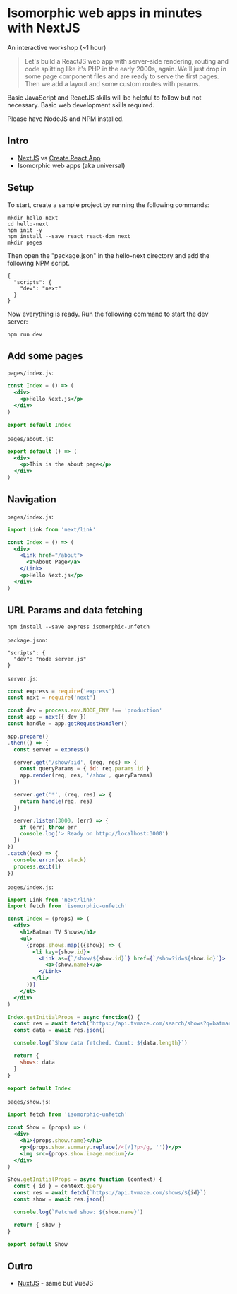 # Isomorphic web apps in minutes with NextJS

An interactive workshop (~1 hour)

> Let's build a ReactJS web app with server-side rendering, routing and code splitting like it's PHP in the early 2000s, again. We'll just drop in some page component files and are ready to serve the first pages. Then we add a layout and some custom routes with params.

Basic JavaScript and ReactJS skills will be helpful to follow but not necessary. Basic web development skills required.

Please have NodeJS and NPM installed.

## Intro

 - [NextJS](https://nextjs.org/) vs [Create React App](https://github.com/facebook/create-react-app)
 - Isomorphic web apps (aka universal)

## Setup

To start, create a sample project by running the following commands:

```
mkdir hello-next
cd hello-next
npm init -y
npm install --save react react-dom next
mkdir pages
```

Then open the "package.json" in the hello-next directory and add the following NPM script.

```
{
  "scripts": {
    "dev": "next"
  }
}
```

Now everything is ready. Run the following command to start the dev server:

```
npm run dev
```

## Add some pages

`pages/index.js`:

```jsx
const Index = () => (
  <div>
    <p>Hello Next.js</p>
  </div>
)

export default Index
```


`pages/about.js`:

```jsx
export default () => (
  <div>
    <p>This is the about page</p>
  </div>
)
```

## Navigation

`pages/index.js`:

```jsx
import Link from 'next/link'

const Index = () => (
  <div>
    <Link href="/about">
      <a>About Page</a>
    </Link>
    <p>Hello Next.js</p>
  </div>
)
```

## URL Params and data fetching

```
npm install --save express isomorphic-unfetch
```

`package.json`:

```
"scripts": {
  "dev": "node server.js"
}
```

`server.js`:

```javascript
const express = require('express')
const next = require('next')

const dev = process.env.NODE_ENV !== 'production'
const app = next({ dev })
const handle = app.getRequestHandler()

app.prepare()
.then(() => {
  const server = express()

  server.get('/show/:id', (req, res) => {
    const queryParams = { id: req.params.id }
    app.render(req, res, '/show', queryParams)
  })

  server.get('*', (req, res) => {
    return handle(req, res)
  })

  server.listen(3000, (err) => {
    if (err) throw err
    console.log('> Ready on http://localhost:3000')
  })
})
.catch((ex) => {
  console.error(ex.stack)
  process.exit(1)
})
```

`pages/index.js`:

```jsx
import Link from 'next/link'
import fetch from 'isomorphic-unfetch'

const Index = (props) => (
  <div>
    <h1>Batman TV Shows</h1>
    <ul>
      {props.shows.map(({show}) => (
        <li key={show.id}>
          <Link as={`/show/${show.id}`} href={`/show?id=${show.id}`}>
            <a>{show.name}</a>
          </Link>
        </li>
      ))}
    </ul>
  </div>
)

Index.getInitialProps = async function() {
  const res = await fetch('https://api.tvmaze.com/search/shows?q=batman')
  const data = await res.json()

  console.log(`Show data fetched. Count: ${data.length}`)

  return {
    shows: data
  }
}

export default Index
```

`pages/show.js`:

```jsx
import fetch from 'isomorphic-unfetch'

const Show = (props) => (
  <div>
    <h1>{props.show.name}</h1>
    <p>{props.show.summary.replace(/<[/]?p>/g, '')}</p>
    <img src={props.show.image.medium}/>
  </div>
)

Show.getInitialProps = async function (context) {
  const { id } = context.query
  const res = await fetch(`https://api.tvmaze.com/shows/${id}`)
  const show = await res.json()

  console.log(`Fetched show: ${show.name}`)

  return { show }
}

export default Show
```

## Outro

 - [NuxtJS](https://nuxtjs.org/) - same but VueJS
